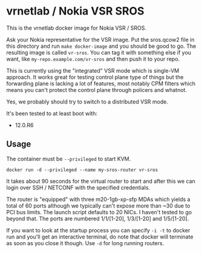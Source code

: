 vrnetlab / Nokia VSR SROS
=========================
This is the vrnetlab docker image for Nokia VSR / SROS.

Ask your Nokia representative for the VSR image.  Put the sros.qcow2 file in
this directory and run `make docker-image` and you should be good to go. The
resulting image is called `vr-sros`. You can tag it with something else if you
want, like `my-repo.example.com/vr-sros` and then push it to your repo.

This is currently using the "integrated" VSR mode which is single-VM approach.
It works great for testing control plane type of things but the forwarding
plane is lacking a lot of features, most notably CPM filters which means you
can't protect the control plane through policers and whatnot.

Yes, we probably should try to switch to a distributed VSR mode.

It's been tested to at least boot with:

 * 12.0.R6

Usage
-----
The container must be `--privileged` to start KVM.
```
docker run -d --privileged --name my-sros-router vr-sros
```
It takes about 90 seconds for the virtual router to start and after this we can
login over SSH / NETCONF with the specified credentials.

The router is "equipped" with three m20-1gb-xp-sfp MDAs which yields a total of
60 ports although we typically can't expose more than ~30 due to PCI bus
limits. The launch script defaults to 20 NICs. I haven't tested to go beyond
that. The ports are numbered 1/1/[1-20], 1/3/[1-20] and 1/5/[1-20].

If you want to look at the startup process you can specify `-i -t` to docker
run and you'll get an interactive terminal, do note that docker will terminate
as soon as you close it though. Use `-d` for long running routers.
